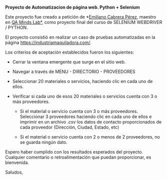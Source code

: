 **Proyecto de Automatizacion de página web.
Python + Selenium**

Este proyecto fue creado a petición de *[Emiliano Cabrera Pérez](https://github.com/ECabrera3094), maestro en [QA Minds Lab*](https://www.qamindslab.com/), como proyecto final del curso de SELENIUM WEBDRIVER / PYTHON. 

El proyecto consistió en realizar un caso de pruebas automatizadas en la página https://industriamaquiladora.com/. 

Los criterios de aceptación establecidos fueron los siguientes:

- Cerrar la ventana emergente que surge en el sitio web.

- Navegar a través de MENU - DIRECTORIO - PROVEEDORES 

- Seleccionar 20 materiales o servicios, haciendo clic en cada uno de ellos.

- Verificar si cada uno de esos 20 materiales o servicios cuenta con 3 o más proveedores.

	- Si el material o servicio cuenta con 3  o más proveedores. Seleccionar 3 proveedores haciendo clic en cada uno de ellos e imprimir en un archivo .*csv* los datos de contacto proporcionados de cada proveedor (Dirección, Ciudad, Estado, etc)

	- Si el material o servicio cuenta con 2 o menos de 2 proveedores, no se guarda ningún dato.

Espero haber cumplido con los resultados esperados del proyecto. Cualquier comentario o retroalimentación que puedan proporcionar, es bienvenida.

Saludos,